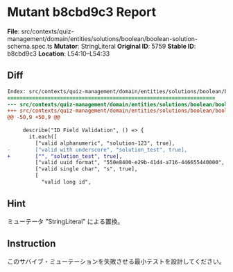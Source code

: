 # Mutant b8cbd9c3 Report

**File**: src/contexts/quiz-management/domain/entities/solutions/boolean/boolean-solution-schema.spec.ts
**Mutator**: StringLiteral
**Original ID**: 5759
**Stable ID**: b8cbd9c3
**Location**: L54:10–L54:33

## Diff

```diff
Index: src/contexts/quiz-management/domain/entities/solutions/boolean/boolean-solution-schema.spec.ts
===================================================================
--- src/contexts/quiz-management/domain/entities/solutions/boolean/boolean-solution-schema.spec.ts	original
+++ src/contexts/quiz-management/domain/entities/solutions/boolean/boolean-solution-schema.spec.ts	mutated #5759
@@ -50,9 +50,9 @@
 
     describe("ID Field Validation", () => {
       it.each([
         ["valid alphanumeric", "solution-123", true],
-        ["valid with underscore", "solution_test", true],
+        ["", "solution_test", true],
         ["valid uuid format", "550e8400-e29b-41d4-a716-446655440000", true],
         ["valid single char", "s", true],
         [
           "valid long id",
```

## Hint

ミューテータ "StringLiteral" による置換。

## Instruction

このサバイブ・ミューテーションを失敗させる最小テストを設計してください。
